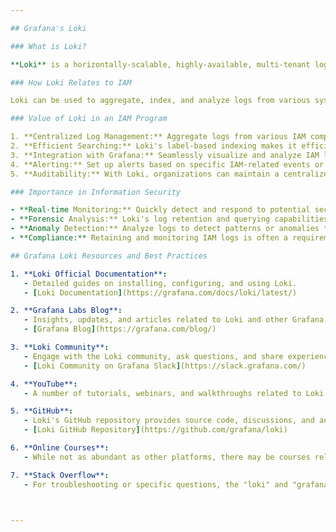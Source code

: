 ```yaml
---

## Grafana's Loki

### What is Loki?

**Loki** is a horizontally-scalable, highly-available, multi-tenant log aggregation system inspired by Prometheus, developed by Grafana Labs. Unlike other logging systems, Loki is designed to work easily both in cloud-native environments as well as more traditional environments, indexing and grouping log streams based on the labels associated with them.

### How Loki Relates to IAM

Loki can be used to aggregate, index, and analyze logs from various systems, including IAM systems. By capturing and analyzing IAM logs, Loki can provide insights into authentication and authorization activities, user behaviors, and potential security anomalies.

### Value of Loki in an IAM Program

1. **Centralized Log Management:** Aggregate logs from various IAM components into a single, searchable platform.
2. **Efficient Searching:** Loki's label-based indexing makes it efficient to search through vast amounts of log data.
3. **Integration with Grafana:** Seamlessly visualize and analyze IAM logs within the Grafana dashboard for enhanced observability.
4. **Alerting:** Set up alerts based on specific IAM-related events or anomalies, aiding in rapid incident detection and response.
5. **Auditability:** With Loki, organizations can maintain a centralized record of IAM events, simplifying audit and compliance processes.

### Importance in Information Security

- **Real-time Monitoring:** Quickly detect and respond to potential security incidents related to user access or behavior.
- **Forensic Analysis:** Loki's log retention and querying capabilities aid in forensic investigations after a security incident.
- **Anomaly Detection:** Analyze logs to detect patterns or anomalies that might indicate malicious activities or system misconfigurations.
- **Compliance:** Retaining and monitoring IAM logs is often a requirement for regulatory compliance.

## Grafana Loki Resources and Best Practices

1. **Loki Official Documentation**: 
   - Detailed guides on installing, configuring, and using Loki.
   - [Loki Documentation](https://grafana.com/docs/loki/latest/)

2. **Grafana Labs Blog**: 
   - Insights, updates, and articles related to Loki and other Grafana products.
   - [Grafana Blog](https://grafana.com/blog/)

3. **Loki Community**: 
   - Engage with the Loki community, ask questions, and share experiences.
   - [Loki Community on Grafana Slack](https://slack.grafana.com/)

4. **YouTube**: 
   - A number of tutorials, webinars, and walkthroughs related to Loki can be found on YouTube. Searching for "Grafana Loki tutorials" will yield relevant results. The official [Grafana Labs YouTube Channel](https://www.youtube.com/c/GrafanaLabs) often covers Loki topics.

5. **GitHub**: 
   - Loki's GitHub repository provides source code, discussions, and an opportunity to raise issues or contribute.
   - [Loki GitHub Repository](https://github.com/grafana/loki)

6. **Online Courses**: 
   - While not as abundant as other platforms, there may be courses related to Loki on platforms like Udemy or Pluralsight. A search for "Grafana Loki" on these platforms might yield relevant courses.

7. **Stack Overflow**: 
   - For troubleshooting or specific questions, the "loki" and "grafana-loki" tags on Stack Overflow can be useful.



---
```


